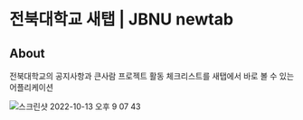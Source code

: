 # 전북대학교 새탭 | JBNU newtab
## About
전북대학교의 공지사항과 큰사람 프로젝트 활동 체크리스트를 새탭에서 바로 볼 수 있는 어플리케이션

![스크린샷 2022-10-13 오후 9 07 43](https://user-images.githubusercontent.com/38347891/195592096-32d9ce28-c41c-4274-b929-620a4f1bdce9.png)

